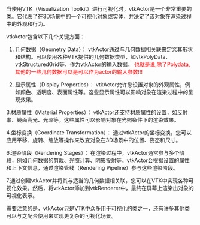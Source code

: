 当使用VTK（Visualization Toolkit）进行可视化时，vtkActor是一个非常重要的类。它代表了在3D场景中的一个可视化对象或实体，并决定了该对象在渲染过程中的外观和行为。

vtkActor包含以下几个关键方面：

1. 几何数据（Geometry Data）：
vtkActor通过与几何数据相关联来定义其形状和结构。可以使用各种VTK提供的几何数据类型，如vtkPolyData、vtkStructuredGrid等，作为vtkActor的输入数据。
<font color=red>也就是说,除了Polydata,其他的一些几何数据可以是可以作为actor的输入参数!!!</font>

2. 显示属性（Display Properties）：
vtkActor允许您设置对象的外观属性，例如颜色、透明度、表面属性等。这些显示属性可以影响对象在渲染过程中的呈现效果。

3.材质属性（Material Properties）：
vtkActor还支持材质属性的设置，如反射率、镜面高光、光泽等。这些属性可以影响对象在光照条件下的渲染效果。

4.坐标变换（Coordinate Transformation）：
通过vtkActor的坐标变换，您可以应用平移、旋转、缩放等操作来改变对象在3D场景中的位置、姿态和尺寸。

6.渲染阶段（Rendering Stages）：
在渲染过程中，vtkActor通常参与多个阶段，例如几何数据的剪裁、光照计算、阴影投射等。vtkActor会根据设置的属性和上下文信息，通过渲染管线（Rendering Pipeline）参与这些渲染阶段。

7.通过创建vtkActor并将其与适当的几何数据相关联，您可以在VTK中实现各种可视化效果。然后，将vtkActor添加到vtkRenderer中，最终在屏幕上渲染出对象的可视化表示。

需要注意的是，vtkActor只是VTK中众多用于可视化的类之一，还有许多其他类可以与之配合使用来实现更复杂的可视化场景。
